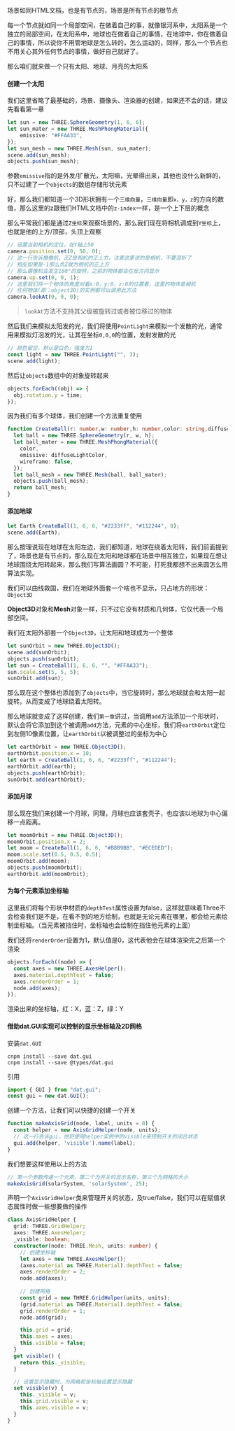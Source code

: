 场景如同HTML文档，也是有节点的，场景是所有节点的根节点

每一个节点就如同一个局部空间，在做着自己的事，就像银河系中，太阳系是一个独立的局部空间，在太阳系中，地球也在做着自己的事情，在地球中，你在做着自己的事情，所以说你不用管地球是怎么转的，怎么运动的，同样，那么一个节点也不用关心其外任何节点的事情，做好自己就好了。

那么咱们就来做一个只有太阳、地球、月亮的太阳系

#### 创建一个太阳

我们这里省略了最基础的，场景、摄像头、渲染器的创建，如果还不会的话，建议先看看第一章

```typescript
let sun = new THREE.SphereGeometry(1, 6, 6);
let sun_mater = new THREE.MeshPhongMaterial({
    emissive: "#FFAA33",
});
let sun_mesh = new THREE.Mesh(sun, sun_mater);
scene.add(sun_mesh);
objects.push(sun_mesh);
```

参数`emissive`指的是外发/扩散光，太阳嘛，光晕得出来，其他也没什么新鲜的，只不过建了一个`objects`的数组存储形状元素

好，那么我们都知道一个3D形状拥有一个`三维向量`，`三维向量`即`x，y，z`的方向的数值，那么这里的z跟我们HTML文档中的`z-index`一样，是一个上下层的概念

那么平常我们都是通过`Z坐标`来观察场景的，那么我们现在将相机调成到`Y坐标`上，也就是他的上方/顶部，头顶上观察

```typescript
// 设置当前相机的定位，在Y轴上50
camera.position.set(0, 50, 0);
// 这一行告诉摄像机，正Z是相机的正上方，注意这里说的是相机，不要混析了
// 相反如果是-1那么负Z就为相机的正上方
// 那么摄像机会发生180°的旋转，之前的物体都会在反方向显示
camera.up.set(0, 0, 1);
// 这里我们将一个物体的角度对着x:0，y:0，z:0的位置看，这里的物体是相机
// 任何物体(即：object3D)的实例都可以调用此方法
camera.lookAt(0, 0, 0);
```

> `lookAt`方法不支持其父级被旋转过或者被位移过的物体

然后我们来模拟太阳发的光，我们将使用`PointLight`来模拟一个发散的光，通常用来模拟灯泡发的光，让其在坐标`0,0,0`的位置，发射发散的光

```typescript
// 颜色留空，默认是白色，强度为1
const light = new THREE.PointLight("", 3);
scene.add(light);
```

然后让`objects`数组中的对象旋转起来

```typescript
objects.forEach((obj) => {
  obj.rotation.y = time;
});
```

因为我们有多个球体，我们创建一个方法重复使用

```typescript
function CreateBall(r: number,w: number,h: number,color: string,diffuseLightColor: string) {
  let ball = new THREE.SphereGeometry(r, w, h);
  let ball_mater = new THREE.MeshPhongMaterial({
    color,
    emissive: diffuseLightColor,
    wireframe: false,
  });
  let ball_mesh = new THREE.Mesh(ball, ball_mater);
  objects.push(ball_mesh);
  return ball_mesh;
}
```

#### 添加地球

```typescript
let Earth CreateBall(1, 6, 6, "#2233ff", "#112244", 8);
scene.add(Earth);
```

那么按理说现在地球在太阳左边，我们都知道，地球在绕着太阳转，我们前面提到了，场景也是有节点的，那么现在太阳和地球都在场景中相互独立，如果现在想让地球围绕太阳转起来，那么我们写算法画圆？不可能，打死我都想不出来圆怎么用算法实现。

我们可以曲线救国，我们在地球外面套一个啥也不显示，只占地方的形状：`Object3D`

**Object3D**对象和**Mesh**对象一样，只不过它没有材质和几何体，它仅代表一个局部空间。

我们在太阳外部套一个`Object3D`，让太阳和地球成为一个整体

```typescript
let sunOrbit = new THREE.Object3D();
scene.add(sunOrbit);
objects.push(sunOrbit);
let sun = CreateBall(1, 6, 6, "", "#FFAA33");
sun.scale.set(5, 5, 5);
sunOrbit.add(sun);
```

那么现在这个整体也添加到了`objects`中，当它旋转时，那么地球就会和太阳一起旋转。从而变成了地球绕着太阳转。

那么地球就变成了这样创建，我们`第一章`讲过，当调用`add`方法添加一个形状时，默认会将它添加到这个被调用`add`方法，元素的中心坐标，我们将`earthOrbit`定位到左侧10像素位置，让`earthOrbit`以被调整过的坐标为中心

```typescript
let earthOrbit = new THREE.Object3D();
earthOrbit.position.x = 10;
let earth = CreateBall(1, 6, 6, "#2233ff", "#112244");
earthOrbit.add(earth);
objects.push(earthOrbit);
sunOrbit.add(earthOrbit);
```

#### 添加月球

那么现在我们来创建一个月球，同理，月球也应该套壳子，也应该以地球为中心偏移一点距离。

```typescript
let moomOrbit = new THREE.Object3D();
moomOrbit.position.x = 2;
let moom = CreateBall(1, 6, 6, "#B8B9BB", "#ECEDED");
moom.scale.set(0.5, 0.5, 0.5);
moomOrbit.add(moom);
objects.push(moomOrbit);
earthOrbit.add(moomOrbit);
```

#### 为每个元素添加坐标轴

这里我们将每个形状中材质的`depthTest`属性设置为false，这样就意味着Three不会检查我们是不是，在看不到的地方绘制，也就是无论元素在哪里，都会给元素绘制坐标轴。（当元素被挡住时，坐标轴也会绘制在挡住他元素的上面）

我们还将`renderOrder`设置为1，默认值是0，这代表他会在球体渲染完之后第一个渲染

```typescript
objects.forEach((node) => {
  const axes = new THREE.AxesHelper();
  axes.material.depthTest = false;
  axes.renderOrder = 1;
  node.add(axes);
});
```

渲染出来的坐标轴，红：X，蓝：Z，绿：Y

#### 借助dat.GUI实现可以控制的显示坐标轴及2D网格

安装`dat.GUI`

```shell
cnpm install --save dat.gui
cnpm install --save @types/dat.gui
```

引用

```typescript
import { GUI } from "dat.gui";
const gui = new dat.GUI();
```

创建一个方法，让我们可以快捷的创建一个开关

```typescript
function makeAxisGrid(node, label, units = 0) {
  const helper = new AxisGridHelper(node, units);
  // 这一行告诉gui，他将使用helper实例中的visible来控制开关的闭合状态
  gui.add(helper, 'visible').name(label);
}
```

我们想要这样使用以上的方法

```typescript
// 第一个参数传递一个元素，第二个为开关的显示名称，第三个为网格的大小
makeAxisGrid(solarSystem, 'solarSystem', 25);
```

声明一个`AxisGridHelper`类来管理开关的状态，及true/false，我们可以在赋值状态属性时做一些想要做的操作

```typescript
class AxisGridHelper {
  grid: THREE.GridHelper;
  axes: THREE.AxesHelper;
  _visible: boolean;
  constructor(node: THREE.Mesh, units: number) {
    // 创建坐标轴
    let axes = new THREE.AxesHelper();
    (axes.material as THREE.Material).depthTest = false;
    axes.renderOrder = 2;
    node.add(axes);
    
    // 创建网格
    const grid = new THREE.GridHelper(units, units);
    (grid.material as THREE.Material).depthTest = false;
    grid.renderOrder = 1;
    node.add(grid);

    this.grid = grid;
    this.axes = axes;
    this.visible = false;
  }
  get visible() {
    return this._visible;
  }

  // 设置显示隐藏时，为网格和坐标轴设置显示隐藏
  set visible(v) {
    this._visible = v;
    this.grid.visible = v;
    this.axes.visible = v;
  }
}
```

